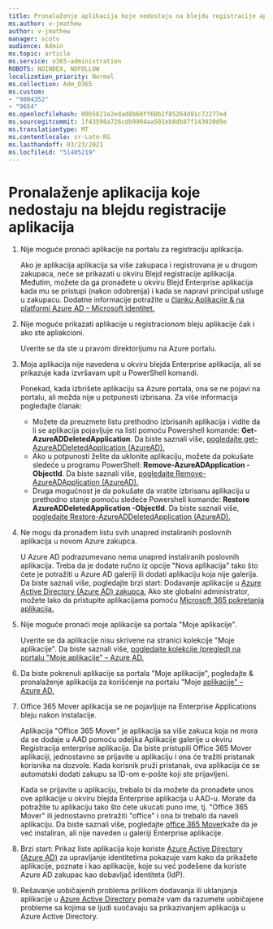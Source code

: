 ```yaml
---
title: Pronalaženje aplikacija koje nedostaju na blejdu registracije aplikacija
ms.author: v-jmathew
author: v-jmathew
manager: scotv
audience: Admin
ms.topic: article
ms.service: o365-administration
ROBOTS: NOINDEX, NOFOLLOW
localization_priority: Normal
ms.collection: Adm_O365
ms.custom:
- "9004352"
- "9654"
ms.openlocfilehash: 00b5821e2edad8b60ff60b1f85264d81c72277e4
ms.sourcegitcommit: 1f43598a726cdb9904aa501eb8db87f143020d9e
ms.translationtype: MT
ms.contentlocale: sr-Latn-RS
ms.lasthandoff: 03/23/2021
ms.locfileid: "51405219"
---
```

# <a name="find-missing-applications-on-app-registration-blade"></a>Pronalaženje aplikacija koje nedostaju na blejdu registracije aplikacija

1. Nije moguće pronaći aplikacije na portalu za registraciju aplikacija.

    Ako je aplikacija aplikacija sa više zakupaca i registrovana je u drugom zakupaca, neće se prikazati u okviru Blejd registracije aplikacija. Međutim, možete da ga pronađete u okviru Blejd Enterprise aplikacija kada mu se pristupi (nakon odobrenja) i kada se napravi principal usluge u zakupacu. Dodatne informacije potražite u [članku Aplikacije & na platformi Azure AD – Microsoft identitet.](https://docs.microsoft.com/azure/active-directory/develop/app-objects-and-service-principals)
2. Nije moguće prikazati aplikacije u registracionom bleju aplikacije čak i ako ste apliakcioni.

    Uverite se da ste u pravom direktorijumu na Azure portalu.
3. Moja aplikacija nije navedena u okviru blejda Enterprise aplikacija, ali se prikazuje kada izvršavam upit u PowerShell komandi.

    Ponekad, kada izbrišete aplikaciju sa Azure portala, ona se ne pojavi na portalu, ali možda nije u potpunosti izbrisana. Za više informacija pogledajte članak:
    - Možete da preuzmete listu prethodno izbrisanih aplikacija i vidite da li se aplikacija pojavljuje na listi pomoću Powershell komande: **Get-AzureADDeletedApplication**. Da biste saznali više, [pogledajte get-AzureADDeletedApplication (AzureAD).](https://docs.microsoft.com/powershell/module/azuread/get-azureaddeletedapplication)
    - Ako u potpunosti želite da uklonite aplikaciju, možete da pokušate sledeće u programu PowerShell: **Remove-AzureADApplication -ObjectId**. Da biste saznali više, [pogledajte Remove-AzureADApplication (AzureAD).](https://docs.microsoft.com/powershell/module/azuread/remove-azureadapplication)
    - Druga mogućnost je da pokušate da vratite izbrisanu aplikaciju u prethodno stanje pomoću sledeće Powershell komande: **Restore AzureADDeletedApplication -ObjectId**. Da biste saznali više, [pogledajte Restore-AzureADDeletedApplication (AzureAD).](https://docs.microsoft.com/powershell/module/azuread/restore-azureaddeletedapplication)
4. Ne mogu da pronađem listu svih unapred instaliranih poslovnih aplikacija u novom Azure zakupca.

    U Azure AD podrazumevano nema unapred instaliranih poslovnih aplikacija. Treba da je dodate ručno iz opcije "Nova aplikacija" tako što ćete je potražiti u Azure AD galeriji ili dodati aplikaciju koja nije galerija. Da biste saznali više, pogledajte brzi start: Dodavanje aplikacije u [Azure Active Directory (Azure AD) zakupca.](https://docs.microsoft.com/azure/active-directory/manage-apps/add-application-portal)
    Ako ste globalni administrator, možete lako da pristupite aplikacijama pomoću [Microsoft 365 pokretanja aplikacija.](https://docs.microsoft.com/microsoft-365/admin/manage/customize-the-app-launcher)
5. Nije moguće pronaći moje aplikacije sa portala "Moje aplikacije".

    Uverite se da aplikacije nisu skrivene na stranici kolekcije "Moje aplikacije". Da biste saznali više, [pogledajte kolekcije (pregled) na portalu "Moje aplikacije" – Azure AD.](https://docs.microsoft.com/azure/active-directory/user-help/my-apps-portal-user-collections)
6. Da biste pokrenuli aplikacije sa portala "Moje aplikacije", pogledajte & pronalaženje aplikacija za korišćenje na portalu "Moje [aplikacije" – Azure AD.](https://docs.microsoft.com/azure/active-directory/user-help/my-apps-portal-end-user-access)
7. Office 365 Mover aplikacija se ne pojavljuje na Enterprise Applications bleju nakon instalacije.

    Aplikacija "Office 365 Mover" je aplikacija sa više zakuca koja ne mora da se dodaje u AAD pomoću odeljka Aplikacije galerije u okviru Registracija enterprise aplikacija. Da biste pristupili Office 365 Mover aplikaciji, jednostavno se prijavite u aplikaciju i ona će tražiti pristanak korisnika na dozvole. Kada korisnik pruži pristanak, ova aplikacija će se automatski dodati zakupu sa ID-om e-pošte koji ste prijavljeni.

    Kada se prijavite u aplikaciju, trebalo bi da možete da pronađete unos ove aplikacije u okviru blejda Enterprise aplikacija u AAD-u. Morate da potražite tu aplikaciju tako što ćete ukucati puno ime, tj. "Office 365 Mover" ili jednostavno pretražiti "office" i ona bi trebalo da naveli aplikaciju. Da biste saznali više, pogledajte [office 365 Mover](https://docs.microsoft.com/answers/questions/30186/office-365-mover-says-its-already-installed-but-it.html)kaže da je već instaliran, ali nije naveden u galeriji Enterprise aplikacije.
8. Brzi start: Prikaz liste aplikacija koje koriste [Azure Active Directory (Azure AD)](https://docs.microsoft.com/azure/active-directory/manage-apps/view-applications-portal) za upravljanje identitetima pokazuje vam kako da prikažete aplikacije, poznate i kao aplikacije, koje su već podešene da koriste Azure AD zakupac kao dobavljač identiteta (IdP).
9. Rešavanje uobičajenih problema prilikom dodavanja ili uklanjanja aplikacije u [Azure Active Directory](https://docs.microsoft.com/azure/active-directory/manage-apps/troubleshoot-adding-apps) pomaže vam da razumete uobičajene probleme sa kojima se ljudi suočavaju sa prikazivanjem aplikacija u Azure Active Directory.
